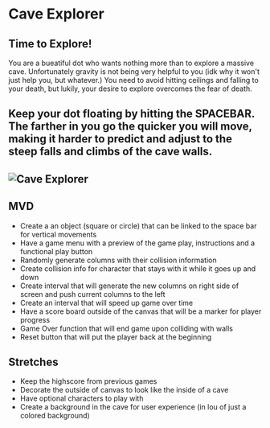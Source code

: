 # Cave Explorer
## Time to Explore!
You are a bueatiful dot who wants nothing more than to explore a massive cave. Unfortunately gravity is not being very helpful to you (idk why it won't just help you, but whatever.) You need to avoid hitting ceilings and falling to your death, but lukily, your desire to explore overcomes the fear of death.

Keep your dot floating by hitting the **SPACEBAR**. The farther in you go the quicker you will move, making it harder to predict and adjust to the steep falls and climbs of the cave walls. 
---
![Cave Explorer](./Users/brianrogers/seir-306/unit1/project-1/caveExplorerImage.jpg)
---
## MVD
* Create a an object (square or circle) that can be linked to the space bar for vertical movements
* Have a game menu with a preview of the game play, instructions and a functional play button
* Randomly generate columns with their collision information
* Create collision info for character that stays with it while it goes up and down
* Create interval that will generate the new columns on right side of screen and push current columns to the left 
* Create an interval that will speed up game over time
* Have a score board outside of the canvas that will be a marker for player progress
* Game Over function that will end game upon colliding with walls
* Reset button that will put the player back at the beginning
## Stretches
* Keep the highscore from previous games
* Decorate the outside of canvas to look like the inside of a cave
* Have optional characters to play with
* Create a background in the cave for user experience (in lou of just a colored background)
